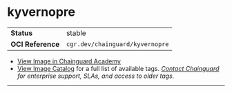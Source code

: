<!--monopod:start-->
# kyvernopre
| | |
| - | - |
| **Status** | stable |
| **OCI Reference** | `cgr.dev/chainguard/kyvernopre` |


* [View Image in Chainguard Academy](https://edu.chainguard.dev/chainguard/chainguard-images/reference/kyvernopre/overview/)
* [View Image Catalog](https://console.enforce.dev/images/catalog) for a full list of available tags.
*[Contact Chainguard](https://www.chainguard.dev/chainguard-images) for enterprise support, SLAs, and access to older tags.*

---
<!--monopod:end-->
